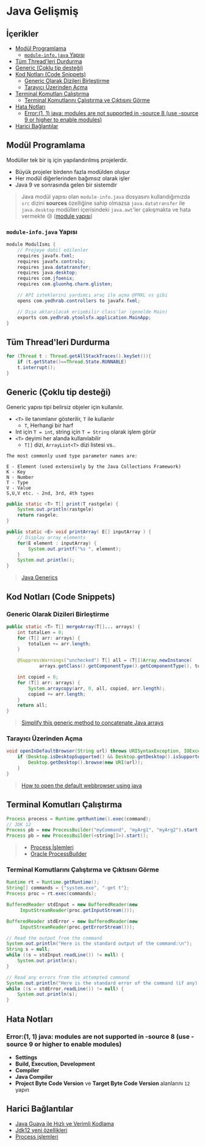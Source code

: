 # Java Gelişmiş <!-- omit in toc -->

## İçerikler <!-- omit in toc -->

- [Modül Programlama](#Mod%C3%BCl-Programlama)
  - [`module-info.java` Yapısı](#module-infojava-Yap%C4%B1s%C4%B1)
- [Tüm Thread'leri Durdurma](#T%C3%BCm-Threadleri-Durdurma)
- [Generic (Çoklu tip desteği)](#Generic-%C3%87oklu-tip-deste%C4%9Fi)
- [Kod Notları (Code Snippets)](#Kod-Notlar%C4%B1-Code-Snippets)
  - [Generic Olarak Dizileri Birleştirme](#Generic-Olarak-Dizileri-Birle%C5%9Ftirme)
  - [Tarayıcı Üzerinden Açma](#Taray%C4%B1c%C4%B1-%C3%9Czerinden-A%C3%A7ma)
- [Terminal Komutları Çalıştırma](#Terminal-Komutlar%C4%B1-%C3%87al%C4%B1%C5%9Ft%C4%B1rma)
  - [Terminal Komutlarını Çalıştırma ve Çıktısını Görme](#Terminal-Komutlar%C4%B1n%C4%B1-%C3%87al%C4%B1%C5%9Ft%C4%B1rma-ve-%C3%87%C4%B1kt%C4%B1s%C4%B1n%C4%B1-G%C3%B6rme)
- [Hata Notları](#Hata-Notlar%C4%B1)
  - [Error:(1, 1) java: modules are not supported in -source 8 (use -source 9 or higher to enable modules)](#Error1-1-java-modules-are-not-supported-in--source-8-use--source-9-or-higher-to-enable-modules)
- [Harici Bağlantılar](#Harici-Ba%C4%9Flant%C4%B1lar)

## Modül Programlama

Modüller tek bir iş için yapılandırılmış projelerdir.

- Büyük projeler birdenn fazla modülden oluşur
- Her modül diğerlerinden bağımsız olarak işler
- Java 9 ve sonrasında gelen bir sistemdir

> Java modül yapısı olan `module-info.java` dosyasını kullandığımızda `src` dizini **sources** özelliğine sahip olmazsa `java.datatransfer` ile `java.desktop` modülleri içerisindeki `java.awt`'ler çakışmakta ve hata vermekte 😢 ([module yapısı](http://tutorials.jenkov.com/java/modules.html))

### `module-info.java` Yapısı

```java
module ModulIsmı {
    // Projeye dahil edilenler
    requires javafx.fxml;
    requires javafx.controls;
    requires java.datatransfer;
    requires java.desktop;
    requires com.jfoenix;
    requires com.gluonhq.charm.glisten;

    // API isteklerini yardımcı araç ile açma @FMXL vs gibi
    opens com.yedhrab.controllers to javafx.fxml;

    // Dışa aktarılacak erişebilir class'lar (genelde Main)
    exports com.yedhrab.ytoolsfx.application.MainApp;
}
```

## Tüm Thread'leri Durdurma

```java
for (Thread t : Thread.getAllStackTraces().keySet()){
    if (t.getState()==Thread.State.RUNNABLE)
    t.interrupt();
}
```

## Generic (Çoklu tip desteği)

Generic yapısı tipi belirsiz objeler için kullanılır.

- `<T>` ile tanımlanır gösterilir, `T` ile kullanlır
  - `T`, Herhangi bir harf
- Int için `T = int`, string için `T = String` olarak işlem görür
- `<T>` deyimi her alanda kullanılabilir
  - `T[]` dizi, `ArrayList<T>` dizi listesi vs..

```
The most commonly used type parameter names are:

E - Element (used extensively by the Java Collections Framework)
K - Key
N - Number
T - Type
V - Value
S,U,V etc. - 2nd, 3rd, 4th types
```

```java
public static <T> T[] print(T rastgele) {
    System.out.println(rastgele)
    return rasgele;
}

public static <E> void printArray( E[] inputArray ) {
    // Display array elements
    for(E element : inputArray) {
        System.out.printf("%s ", element);
    }
    System.out.println();
}
```

> [Java Generics]

## Kod Notları (Code Snippets)

### Generic Olarak Dizileri Birleştirme

```java
public static <T> T[] mergeArray(T[]... arrays) {
    int totalLen = 0;
    for (T[] arr: arrays) {
        totalLen += arr.length;
    }

    @SuppressWarnings("unchecked") T[] all = (T[])Array.newInstance(
            arrays.getClass().getComponentType().getComponentType(), totalLen);

    int copied = 0;
    for (T[] arr: arrays) {
        System.arraycopy(arr, 0, all, copied, arr.length);
        copied += arr.length;
    }
    return all;
}
```

> [Simplify this generic method to concatenate Java arrays]

### Tarayıcı Üzerinden Açma

```java
void openInDefaultBrowser(String url) throws URISyntaxException, IOException {
    if (Desktop.isDesktopSupported() && Desktop.getDesktop().isSupported(Desktop.Action.BROWSE)) {
        Desktop.getDesktop().browse(new URI(url));
    }
}
```

> [How to open the default webbrowser using java]

## Terminal Komutları Çalıştırma

```java
Process process = Runtime.getRuntime().exec(command);
// JDK 12
Process pb = new ProcessBuilder("myCommand", "myArg1", "myArg2").start();
Process pb = new ProcessBuilder(<string[]>).start();
```

> - [Process İşlemleri][process işlemleri]
> - [Oracle ProcessBuilder][process işlemleri oracle]

### Terminal Komutlarını Çalıştırma ve Çıktısını Görme

```java
Runtime rt = Runtime.getRuntime();
String[] commands = {"system.exe", "-get t"};
Process proc = rt.exec(commands);

BufferedReader stdInput = new BufferedReader(new
     InputStreamReader(proc.getInputStream()));

BufferedReader stdError = new BufferedReader(new
     InputStreamReader(proc.getErrorStream()));

// Read the output from the command
System.out.println("Here is the standard output of the command:\n");
String s = null;
while ((s = stdInput.readLine()) != null) {
    System.out.println(s);
}

// Read any errors from the attempted command
System.out.println("Here is the standard error of the command (if any):\n");
while ((s = stdError.readLine()) != null) {
    System.out.println(s);
}
```

## Hata Notları

### Error:(1, 1) java: modules are not supported in -source 8 (use -source 9 or higher to enable modules)

- **Settings**
- **Build, Execution, Development**
- **Compiler**
- **Java Compiler**
- **Project Byte Code Version** ve **Target Byte Code Version** alanlarını `12` yapın

## Harici Bağlantılar

- [Java Guava ile Hızlı ve Verimli Kodlama](http://javacirecep.blogspot.com/2011/09/isinize-yarayabilecek-hizmet-kitaplklar.html)
- [Jdk12 yeni özellikleri][39 new features (and apis) in jdk 12]
- [Process işlemleri]

[process işlemleri]: https://www.mkyong.com/java/how-to-execute-shell-command-from-java/
[process işlemleri oracle]: https://docs.oracle.com/en/java/javase/12/docs/api/java.base/java/lang/ProcessBuilder.html
[java generics]: https://www.tutorialspoint.com/java/java_generics.htm
[simplify this generic method to concatenate java arrays]: https://stackoverflow.com/a/9481298/9770490
[39 new features (and apis) in jdk 12]: https://www.azul.com/39-new-features-and-apis-in-jdk-12/
[how to open the default webbrowser using java]: https://stackoverflow.com/a/5226244/9770490
[how to round a number to n decimal places in java]: https://stackoverflow.com/q/153724/9770490
